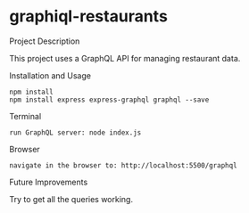 # graphiql-restaurants

Project Description

This project uses a GraphQL API for managing restaurant data. 

Installation and Usage

    npm install
    npm install express express-graphql graphql --save

Terminal

    run GraphQL server: node index.js

Browser

    navigate in the browser to: http://localhost:5500/graphql

Future Improvements

Try to get all the queries working.
